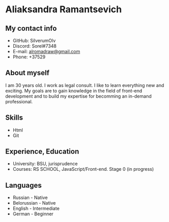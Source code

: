 # Aliaksandra Ramantsevich
## My contact info
  * GitHub: SilverumOlv
  * Discord: Sorel#7348
  * E-mail: alromadraw@gmail.com
  * Phone:  +37529
## About myself
I am 30 years old. I work as legal consult. I like to learn everything new and exciting.
My goals are to gain knowledge in the field of front-end development and to build my expertise for becomming an in-demand professional.
## Skills
  + Html
  + Git
  ## Experience, Education
  * University: BSU, jurisprudence
  * Courses: RS SCHOOL, JavaScript/Front-end. Stage 0 (in progress)
## Languages
  - Russian - Native
  - Belorussian - Native
  - English - Intermediate
  - German - Beginner